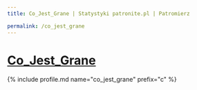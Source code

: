 ```yaml
---
title: Co_Jest_Grane | Statystyki patronite.pl | Patromierz

permalink: /co_jest_grane
---
```


# [Co_Jest_Grane](https://patronite.pl/co_jest_grane)

{% include profile.md name="co_jest_grane" prefix="c" %}
